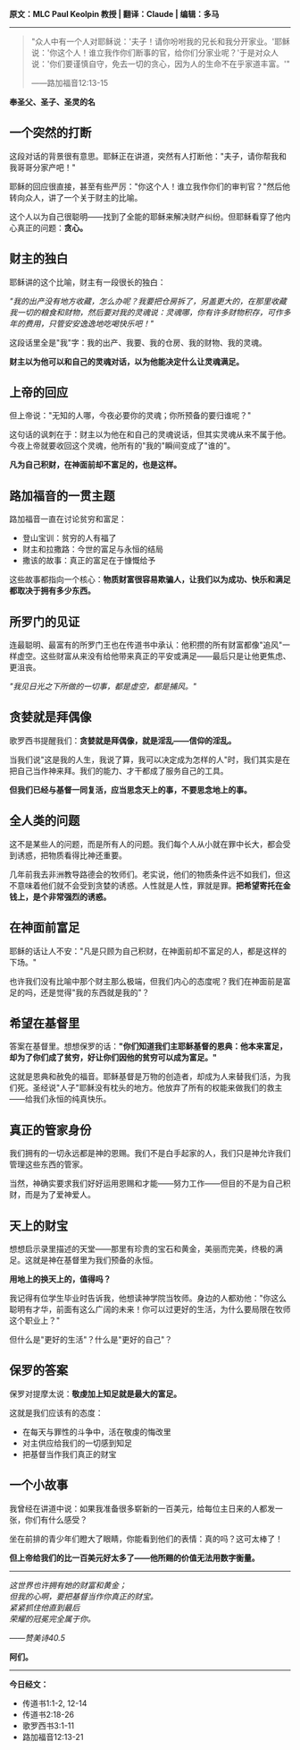 

**原文：MLC Paul Keolpin 教授 | 翻译：Claude | 编辑：多马**

---

> "众人中有一个人对耶稣说：'夫子！请你吩咐我的兄长和我分开家业。'耶稣说：'你这个人！谁立我作你们断事的官，给你们分家业呢？'于是对众人说：'你们要谨慎自守，免去一切的贪心，因为人的生命不在乎家道丰富。'"
> 
> ——路加福音12:13-15

**奉圣父、圣子、圣灵的名**

## 一个突然的打断

这段对话的背景很有意思。耶稣正在讲道，突然有人打断他："夫子，请你帮我和我哥哥分家产吧！"

耶稣的回应很直接，甚至有些严厉："你这个人！谁立我作你们的审判官？"然后他转向众人，讲了一个关于财主的比喻。

这个人以为自己很聪明——找到了全能的耶稣来解决财产纠纷。但耶稣看穿了他内心真正的问题：**贪心。**

## 财主的独白

耶稣讲的这个比喻，财主有一段很长的独白：

_"我的出产没有地方收藏，怎么办呢？我要把仓房拆了，另盖更大的，在那里收藏我一切的粮食和财物，然后要对我的灵魂说：灵魂哪，你有许多财物积存，可作多年的费用，只管安安逸逸地吃喝快乐吧！"_

这段话里全是"我"字：我的出产、我要、我的仓房、我的财物、我的灵魂。

**财主以为他可以和自己的灵魂对话，以为他能决定什么让灵魂满足。**

## 上帝的回应

但上帝说："无知的人哪，今夜必要你的灵魂；你所预备的要归谁呢？"

这句话的讽刺在于：财主以为他在和自己的灵魂说话，但其实灵魂从来不属于他。今夜上帝就要收回这个灵魂，他所有的"我的"瞬间变成了"谁的"。

**凡为自己积财，在神面前却不富足的，也是这样。**

## 路加福音的一贯主题

路加福音一直在讨论贫穷和富足：

- 登山宝训：贫穷的人有福了
- 财主和拉撒路：今世的富足与永恒的结局
- 撒该的故事：真正的富足在于慷慨给予

这些故事都指向一个核心：**物质财富很容易欺骗人，让我们以为成功、快乐和满足都取决于拥有多少东西。**

## 所罗门的见证

连最聪明、最富有的所罗门王也在传道书中承认：他积攒的所有财富都像"追风"一样虚空。这些财富从来没有给他带来真正的平安或满足——最后只是让他更焦虑、更沮丧。

_"我见日光之下所做的一切事，都是虚空，都是捕风。"_

## 贪婪就是拜偶像

歌罗西书提醒我们：**贪婪就是拜偶像，就是淫乱——信仰的淫乱。**

当我们说"这是我的人生，我说了算，我可以决定成为怎样的人"时，我们其实是在把自己当作神来拜。我们的能力、才干都成了服务自己的工具。

**但我们已经与基督一同复活，应当思念天上的事，不要思念地上的事。**

## 全人类的问题

这不是某些人的问题，而是所有人的问题。我们每个人从小就在罪中长大，都会受到诱惑，把物质看得比神还重要。

几年前我去非洲教导路德会的牧师们。老实说，他们的物质条件远不如我们，但这不意味着他们就不会受到贪婪的诱惑。人性就是人性，罪就是罪。**把希望寄托在金钱上，是个非常强烈的诱惑。**

## 在神面前富足

耶稣的话让人不安："凡是只顾为自己积财，在神面前却不富足的人，都是这样的下场。"

也许我们没有比喻中那个财主那么极端，但我们内心的态度呢？我们在神面前是富足的吗，还是觉得"我的东西就是我的"？

## 希望在基督里

答案在基督里。想想保罗的话：**"你们知道我们主耶稣基督的恩典：他本来富足，却为了你们成了贫穷，好让你们因他的贫穷可以成为富足。"**

这就是恩典和赦免的福音。耶稣基督是万物的创造者，却成为人来替我们活，为我们死。圣经说"人子"耶稣没有枕头的地方。他放弃了所有的权能来做我们的救主——给我们永恒的纯真快乐。

## 真正的管家身份

我们拥有的一切永远都是神的恩赐。我们不是白手起家的人，我们只是神允许我们管理这些东西的管家。

当然，神确实要求我们好好运用恩赐和才能——努力工作——但目的不是为自己积财，而是为了爱神爱人。

## 天上的财宝

想想启示录里描述的天堂——那里有珍贵的宝石和黄金，美丽而完美，终极的满足。这就是神在基督里为我们预备的永恒。

**用地上的换天上的，值得吗？**

我记得有位学生毕业时告诉我，他想读神学院当牧师。身边的人都劝他："你这么聪明有才华，前面有这么广阔的未来！你可以过更好的生活，为什么要局限在牧师这个职业上？"

但什么是"更好的生活"？什么是"更好的自己"？

## 保罗的答案

保罗对提摩太说：**敬虔加上知足就是最大的富足。**

这就是我们应该有的态度：

- 在每天与罪性的斗争中，活在敬虔的悔改里
- 对主供应给我们的一切感到知足
- 把基督当作我们真正的财宝

## 一个小故事

我曾经在讲道中说：如果我准备很多崭新的一百美元，给每位主日来的人都发一张，你们有什么感受？

坐在前排的青少年们瞪大了眼睛，你能看到他们的表情：真的吗？这可太棒了！

**但上帝给我们的比一百美元好太多了——他所赐的价值无法用数字衡量。**

---

_这世界也许拥有她的财富和黄金；_  
_但我的心啊，要把基督当作你真正的财宝。_  
_紧紧抓住他直到最后_  
_荣耀的冠冕完全属于你。_

_——赞美诗40.5_

**阿们。**

---

**今日经文：**

- 传道书1:1-2, 12-14
- 传道书2:18-26
- 歌罗西书3:1-11
- 路加福音12:13-21